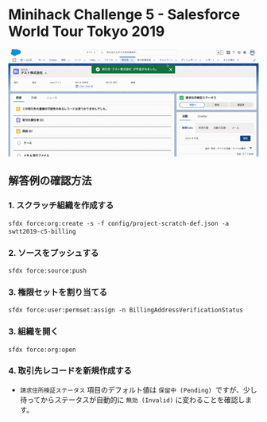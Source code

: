 # Minihack Challenge 5 - Salesforce World Tour Tokyo 2019

![](challenge5_screenshot.gif)

## 解答例の確認方法
### 1. スクラッチ組織を作成する
```
sfdx force:org:create -s -f config/project-scratch-def.json -a swtt2019-c5-billing
```

### 2. ソースをプッシュする
```
sfdx force:source:push
```

### 3. 権限セットを割り当てる
```
sfdx force:user:permset:assign -n BillingAddressVerificationStatus
```

### 3. 組織を開く
```
sfdx force:org:open
```

### 4. 取引先レコードを新規作成する
* `請求住所検証ステータス` 項目のデフォルト値は `保留中 (Pending) `ですが、少し待ってからステータスが自動的に `無効 (Invalid)` に変わることを確認します。